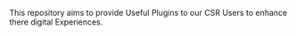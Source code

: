 This repository aims to provide Useful Plugins to our CSR Users to enhance there digital Experiences.
